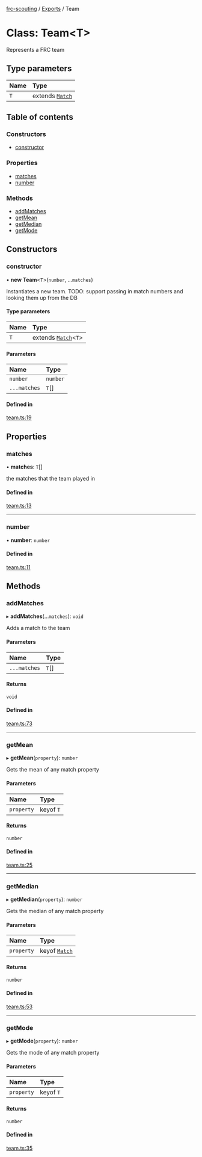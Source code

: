 [frc-scouting](../README.md) / [Exports](../modules.md) / Team

# Class: Team<T\>

Represents a FRC team

## Type parameters

| Name | Type |
| :------ | :------ |
| `T` | extends [`Match`](Match.md) |

## Table of contents

### Constructors

- [constructor](Team.md#constructor)

### Properties

- [matches](Team.md#matches)
- [number](Team.md#number)

### Methods

- [addMatches](Team.md#addmatches)
- [getMean](Team.md#getmean)
- [getMedian](Team.md#getmedian)
- [getMode](Team.md#getmode)

## Constructors

### constructor

• **new Team**<`T`\>(`number`, ...`matches`)

Instantiates a new team.
TODO: support passing in match numbers and looking them up from the DB

#### Type parameters

| Name | Type |
| :------ | :------ |
| `T` | extends [`Match`](Match.md)<`T`\> |

#### Parameters

| Name | Type |
| :------ | :------ |
| `number` | `number` |
| `...matches` | `T`[] |

#### Defined in

[team.ts:19](https://github.com/BREAD5940/frc-scouting/blob/c1beda6/src/team.ts#L19)

## Properties

### matches

• **matches**: `T`[]

the matches that the team played in

#### Defined in

[team.ts:13](https://github.com/BREAD5940/frc-scouting/blob/c1beda6/src/team.ts#L13)

___

### number

• **number**: `number`

#### Defined in

[team.ts:11](https://github.com/BREAD5940/frc-scouting/blob/c1beda6/src/team.ts#L11)

## Methods

### addMatches

▸ **addMatches**(...`matches`): `void`

Adds a match to the team

#### Parameters

| Name | Type |
| :------ | :------ |
| `...matches` | `T`[] |

#### Returns

`void`

#### Defined in

[team.ts:73](https://github.com/BREAD5940/frc-scouting/blob/c1beda6/src/team.ts#L73)

___

### getMean

▸ **getMean**(`property`): `number`

Gets the mean of any match property

#### Parameters

| Name | Type |
| :------ | :------ |
| `property` | keyof `T` |

#### Returns

`number`

#### Defined in

[team.ts:25](https://github.com/BREAD5940/frc-scouting/blob/c1beda6/src/team.ts#L25)

___

### getMedian

▸ **getMedian**(`property`): `number`

Gets the median of any match property

#### Parameters

| Name | Type |
| :------ | :------ |
| `property` | keyof [`Match`](Match.md) |

#### Returns

`number`

#### Defined in

[team.ts:53](https://github.com/BREAD5940/frc-scouting/blob/c1beda6/src/team.ts#L53)

___

### getMode

▸ **getMode**(`property`): `number`

Gets the mode of any match property

#### Parameters

| Name | Type |
| :------ | :------ |
| `property` | keyof `T` |

#### Returns

`number`

#### Defined in

[team.ts:35](https://github.com/BREAD5940/frc-scouting/blob/c1beda6/src/team.ts#L35)
